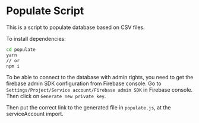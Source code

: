 # Populate Script

This is a script to populate database based on CSV files.

To install dependencies:

```bash
cd populate
yarn
// or
npm i
```

To be able to connect to the database with admin rights, you need to get the firebase admin SDK configuration from Firebase console.
Go to `Settings/Project/Service account/Firebase admin SDK` in Firebase console. Then click on `Generate new private key`.

Then put the correct link to the generated file in `populate.js`, at the serviceAccount import.
